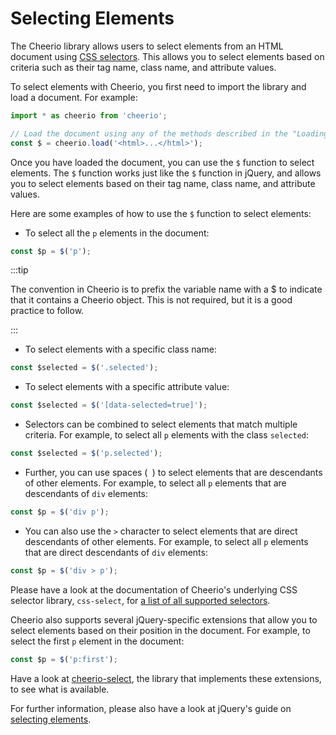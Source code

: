 # Selecting Elements

The Cheerio library allows users to select elements from an HTML document using
[CSS selectors](https://developer.mozilla.org/en-US/docs/Glossary/CSS_Selector).
This allows you to select elements based on criteria such as their tag name,
class name, and attribute values.

To select elements with Cheerio, you first need to import the library and load a
document. For example:

```js
import * as cheerio from 'cheerio';

// Load the document using any of the methods described in the "Loading Documents" section.
const $ = cheerio.load('<html>...</html>');
```

Once you have loaded the document, you can use the `$` function to select
elements. The `$` function works just like the `$` function in jQuery, and
allows you to select elements based on their tag name, class name, and attribute
values.

Here are some examples of how to use the `$` function to select elements:

- To select all the `p` elements in the document:

```js
const $p = $('p');
```

:::tip

The convention in Cheerio is to prefix the variable name with a $ to indicate
that it contains a Cheerio object. This is not required, but it is a good
practice to follow.

:::

- To select elements with a specific class name:

```js
const $selected = $('.selected');
```

- To select elements with a specific attribute value:

```js
const $selected = $('[data-selected=true]');
```

- Selectors can be combined to select elements that match multiple criteria. For
  example, to select all `p` elements with the class `selected`:

```js
const $selected = $('p.selected');
```

- Further, you can use spaces (` `) to select elements that are descendants of
  other elements. For example, to select all `p` elements that are descendants
  of `div` elements:

```js
const $p = $('div p');
```

- You can also use the `>` character to select elements that are direct
  descendants of other elements. For example, to select all `p` elements that
  are direct descendants of `div` elements:

```js
const $p = $('div > p');
```

Please have a look at the documentation of Cheerio's underlying CSS selector
library, `css-select`, for
[a list of all supported selectors](https://github.com/fb55/css-select/blob/master/README.md#supported-selectors).

Cheerio also supports several jQuery-specific extensions that allow you to
select elements based on their position in the document. For example, to select
the first `p` element in the document:

```js
const $p = $('p:first');
```

Have a look at
[cheerio-select](https://github.com/cheeriojs/cheerio-select/blob/master/README.md),
the library that implements these extensions, to see what is available.

For further information, please also have a look at jQuery's guide on
[selecting elements](https://learn.jquery.com/using-jquery-core/selecting-elements/).
